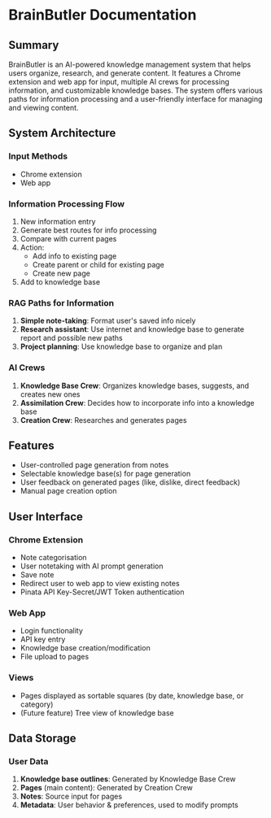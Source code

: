 # BrainButler Documentation

## Summary

BrainButler is an AI-powered knowledge management system that helps users organize, research, and generate content. It features a Chrome extension and web app for input, multiple AI crews for processing information, and customizable knowledge bases. The system offers various paths for information processing and a user-friendly interface for managing and viewing content.

## System Architecture

### Input Methods

- Chrome extension
- Web app

### Information Processing Flow

1. New information entry
2. Generate best routes for info processing
3. Compare with current pages
4. Action:
   - Add info to existing page
   - Create parent or child for existing page
   - Create new page
5. Add to knowledge base

### RAG Paths for Information

1. **Simple note-taking**: Format user's saved info nicely
2. **Research assistant**: Use internet and knowledge base to generate report and possible new paths
3. **Project planning**: Use knowledge base to organize and plan

### AI Crews

1. **Knowledge Base Crew**: Organizes knowledge bases, suggests, and creates new ones
2. **Assimilation Crew**: Decides how to incorporate info into a knowledge base
3. **Creation Crew**: Researches and generates pages

## Features

- User-controlled page generation from notes
- Selectable knowledge base(s) for page generation
- User feedback on generated pages (like, dislike, direct feedback)
- Manual page creation option

## User Interface

### Chrome Extension

- Note categorisation
- User notetaking with AI prompt generation
- Save note
- Redirect user to web app to view existing notes
- Pinata API Key-Secret/JWT Token authentication

### Web App

- Login functionality
- API key entry
- Knowledge base creation/modification
- File upload to pages

### Views

- Pages displayed as sortable squares (by date, knowledge base, or category)
- (Future feature) Tree view of knowledge base

## Data Storage

### User Data

1. **Knowledge base outlines**: Generated by Knowledge Base Crew
2. **Pages** (main content): Generated by Creation Crew
3. **Notes**: Source input for pages
4. **Metadata**: User behavior & preferences, used to modify prompts
